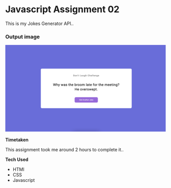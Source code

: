 # Javascript Assignment 02

This is my Jokes Generator API..

### Output image

![output](./Image/Project.png)

**Timetaken**

This assignment took me around 2 hours to complete it..

**Tech Used**

- HTMl
- CSS
- Javascript
